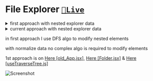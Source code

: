 # File Explorer [`🔗Live`](https://file-explorer-alpha.vercel.app/)

<details><summary>first approach with nested explorer data</summary>

```js
const explorer = {
	id: '1',
	name: 'root',
	isFolder: true,
	items: [
		{
			id: '2',
			name: 'public',
			isFolder: true,
			items: [
				{
					id: '3',
					name: 'public nested 1',
					isFolder: true,
					items: [
						{
							id: '4',
							name: 'index.html',
							isFolder: false,
							items: [],
						},
						{
							id: '5',
							name: 'hello.html',
							isFolder: false,
							items: [],
						},
					],
				},
				{
					id: '6',
					name: 'public_nested_file',
					isFolder: false,
					items: [],
				},
			],
		},
		{
			id: '7',
			name: 'src',
			isFolder: true,
			items: [
				{
					id: '8',
					name: 'App.js',
					isFolder: false,
					items: [],
				},
				{
					id: '9',
					name: 'Index.js',
					isFolder: false,
					items: [],
				},
				{
					id: '10',
					name: 'styles.css',
					isFolder: false,
					items: [],
				},
			],
		},
		{
			id: '11',
			name: 'package.json',
			isFolder: false,
			items: [],
		},
	],
};

export default explorer;
```

</details>
    
<details><summary>current approach with nested explorer data</summary>

```js
const explorer = {
	0: { id: '0', name: 'root', isFolder: true, items: [1, 2, 4, 6] },
	1: { id: '1', name: 'public', isFolder: true, items: [] },
	2: { id: '2', name: 'src', isFolder: true, items: [3, 5, 10, 7] },
	3: { id: '3', name: 'App.js', isFolder: false, items: [] },
	4: { id: '4', name: 'Index.js', isFolder: false, items: [] },
	5: { id: '5', name: 'app.css', isFolder: false, items: [] },
	6: { id: '6', name: 'package.json', isFolder: false, items: [] },
	7: { id: '7', name: 'hooks', isFolder: true, items: [8, 9] },
	8: { id: '8', name: 'useSomething.js', isFolder: false, items: [] },
	9: { id: '9', name: 'useXyz.js', isFolder: false, items: [] },
	10: { id: '10', name: 'components', isFolder: true, items: [11, 12, 13] },
	11: { id: '11', name: 'Layout.js', isFolder: false, items: [] },
	12: { id: '12', name: 'Hero.js', isFolder: false, items: [] },
	13: { id: '13', name: 'Footer.js', isFolder: false, items: [] },
};

export default explorer;
```

</details>
    
  


in first approach I use DFS algo to modify nested elements

with normalize data no complex algo is required to modify elements

1st approach is on <a href="[/src/old_App.jsx](/blob/main/file-explorer/src/old_App.jsx)">Here [old_App.jsx]</a>,
<a href="/src/components\Folder.jsx">Here [Folder.jsx]</a> & <a href="/src/hooks/useTraverseTree.js">Here [useTraverseTree.js]</a>

![Screenshot](/public/Screenshot.png)
